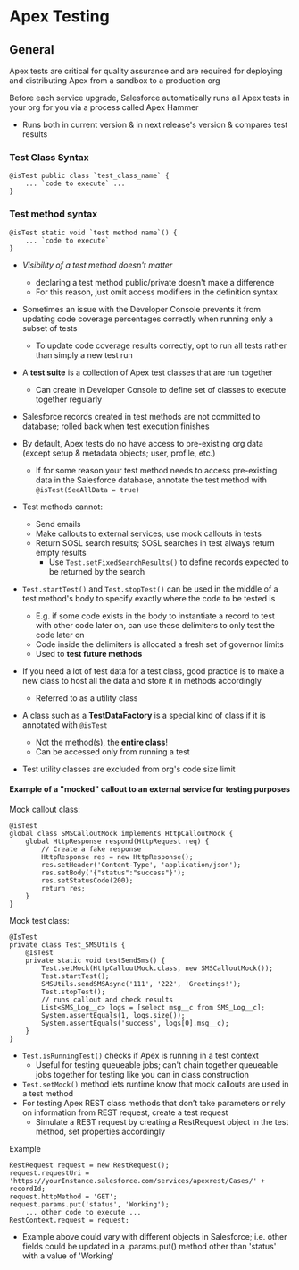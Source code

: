 # Apex Testing

## General

Apex tests are critical for quality assurance and are required for deploying and distributing Apex from a sandbox to a production org

Before each service upgrade, Salesforce automatically runs all Apex tests in your org for you via a process called Apex Hammer

- Runs both in current version & in next release's version & compares test results

### Test Class Syntax

    @isTest public class `test_class_name` {
        ... `code to execute` ...
    }

### Test method syntax

    @isTest static void `test method name`() {
        ... `code to execute`
    }

- _Visibility of a test method doesn't matter_
  - declaring a test method public/private doesn't make a difference
  - For this reason, just omit access modifiers in the definition syntax

- Sometimes an issue with the Developer Console prevents it from updating code coverage percentages correctly when running only a subset of tests
  - To update code coverage results correctly, opt to run all tests rather than simply a new test run
- A __test suite__ is a collection of Apex test classes that are run together
  - Can create in Developer Console to define set of classes to execute together regularly
- Salesforce records created in test methods are not committed to database; rolled back when test execution finishes
- By default, Apex tests do no have access to pre-existing org data (except setup & metadata objects; user, profile, etc.)
  - If for some reason your test method needs to access pre-existing data in the Salesforce database, annotate the test method with `@isTest(SeeAllData = true)`
- Test methods cannot:
  - Send emails
  - Make callouts to external services; use mock callouts in tests
  - Return SOSL search results; SOSL searches in test always return empty results
    - Use `Test.setFixedSearchResults()` to define records expected to be returned by the search
- `Test.startTest()` and `Test.stopTest()` can be used in the middle of a test method's body to specify exactly where the code to be tested is
  - E.g. if some code exists in the body to instantiate a record to test with other code later on, can use these delimiters to only test the code later on
  - Code inside the delimiters is allocated a fresh set of governor limits
  - Used to __test future methods__
- If you need a lot of test data for a test class, good practice is to make a new class to host all the data and store it in methods accordingly
  - Referred to as a utility class
- A class such as a __TestDataFactory__ is a special kind of class if it is annotated with `@isTest`
  - Not the method(s), the __entire class__!
  - Can be accessed only from running a test
- Test utility classes are  excluded from org's code size limit

#### Example of a "mocked" callout to an external service for testing purposes

Mock callout class:

    @isTest
    global class SMSCalloutMock implements HttpCalloutMock {
        global HttpResponse respond(HttpRequest req) {
            // Create a fake response
            HttpResponse res = new HttpResponse();
            res.setHeader('Content-Type', 'application/json');
            res.setBody('{"status":"success"}');
            res.setStatusCode(200);
            return res;
        }
    }

Mock test class:

    @IsTest
    private class Test_SMSUtils {
        @IsTest
        private static void testSendSms() {
            Test.setMock(HttpCalloutMock.class, new SMSCalloutMock());
            Test.startTest();
            SMSUtils.sendSMSAsync('111', '222', 'Greetings!');
            Test.stopTest();
            // runs callout and check results
            List<SMS_Log__c> logs = [select msg__c from SMS_Log__c];
            System.assertEquals(1, logs.size());
            System.assertEquals('success', logs[0].msg__c);
        }
    }

- `Test.isRunningTest()` checks if Apex is running in a test context
  - Useful for testing queueable jobs; can't chain together queueable jobs together for testing like you can in class construction
- `Test.setMock()` method lets runtime know that mock callouts are used in a test method
- For testing Apex REST class methods that don’t take parameters or rely on information from REST request, create a test request
  - Simulate a REST request by creating a RestRequest object in the test method, set properties accordingly

Example

    RestRequest request = new RestRequest();
    request.requestUri = 'https://yourInstance.salesforce.com/services/apexrest/Cases/' + recordId;
    request.httpMethod = 'GET';
    request.params.put('status', 'Working');
        ... other code to execute ...
    RestContext.request = request;

- Example above could vary with different objects in Salesforce; i.e. other fields could be updated in a .params.put() method other than 'status' with a value of 'Working'
